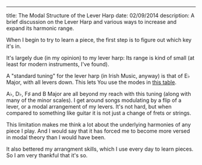 ---
title: The Modal Structure of the Lever Harp
date: 02/09/2014
description: A brief discussion on the Lever Harp and various ways to increase and expand its harmonic range.

When I begin to try to learn a piece, the first
step is to figure out which key it's in.

It's largely due (in my opinion) to
my lever harp: Its range is kind of small
(at least for modern instruments, I've found).

A "standard tuning" for the lever harp
(in Irish Music, anyway) is that
of E&#x266d; Major, with all levers down.
This lets You use the modes in [this table][table].

A&#x266d;, D&#x266d;, F&#x266f; and B Major
are all beyond my reach with this tuning
(along with many of the minor scales).
I get around songs modulating by
a flip of a lever, or a modal
arrangement of my levers. It's not hard,
but when compared to something like guitar
it is not just a change of frets or strings.

This limitation makes me think a lot
about the underlying harmonies
of any piece I play. And I would say
that it has forced me to become more versed
in modal theory than I would have been.

It also bettered my arrangment skills,
which I use every day to learn pieces.
So I am very thankful that it's so.

[table]: http://cdr255.com/harp-modes.html "This table will be updated as I find more scales that work. Also, please note that these are based on scales and melody, not harmony. I will do a table for harmonizing them later."

